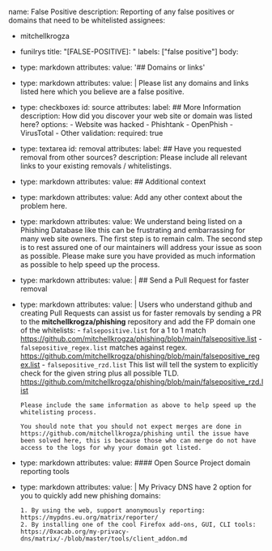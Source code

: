 name: False Positive
description: Reporting of any false positives or domains that need to be whitelisted
assignees:
  - mitchellkrogza
  - funilrys
title: "[FALSE-POSITIVE]: "
labels: ["false positive"]
body:
- type: markdown
  attributes:
    value: '## Domains or links'
- type: markdown
  attributes:
    value: |
      Please list any domains and links listed here which you believe are a false positive.

- type: checkboxes
    id: source
    attributes:
      label: ## More Information
      description: How did you discover your web site or domain was listed here?
      options:
        - Website was hacked
        - Phishtank
        - OpenPhish
        - VirusTotal
        - Other
      validation:
        required: true

- type: textarea
    id: removal
    attributes:
    label: ## Have you requested removal from other sources?
    description: Please include all relevant links to your existing removals / whitelistings.
    
- type: markdown
  attributes:
    value: ## Additional context
- type: markdown
  attributes:
    value: Add any other context about the problem here.

- type: markdown
  attributes:
    value: We understand being listed on a Phishing Database like this can be frustrating and embarrassing for many web site owners. The first step is to remain calm. The second step is to rest assured one of our maintainers will address your issue as soon as possible. Please make sure you have provided as much information as possible to help speed up the process.

- type: markdown
  attributes:
    value: | ## Send a Pull Request for faster removal

- type: markdown
  attributes:
    value: |
      Users who understand github and creating Pull Requests can assist us for faster removals by sending a PR to the **mitchellkrogza/phishing** repository and add the FP domain one of the whitelists:
      - `falsepositive.list` for a 1 to 1  match https://github.com/mitchellkrogza/phishing/blob/main/falsepositive.list
      - `falsepositive_regex.list` matches against regex. https://github.com/mitchellkrogza/phishing/blob/main/falsepositive_regex.list
      - `falsepositive_rzd.list` This list will tell the system to explicitly check for the given string plus all possible TLD. https://github.com/mitchellkrogza/phishing/blob/main/falsepositive_rzd.list

      Please include the same information as above to help speed up the whitelisting process.

      You should note that you should not expect merges are done in https://github.com/mitchellkrogza/phishing until the issue have been solved here, this is because those who can merge do not have access to the logs for why your domain got listed.

- type: markdown
  attributes:
    value: #### Open Source Project domain reporting tools
- type: markdown
  attributes:
    value: |
      My Privacy DNS have 2 option for you to quickly add new phishing domains:

      1. By using the web, support anonymously reporting: https://mypdns.eu.org/matrix/reporter/
      2. By installing one of the cool Firefox add-ons, GUI, CLI tools: https://0xacab.org/my-privacy-dns/matrix/-/blob/master/tools/client_addon.md
